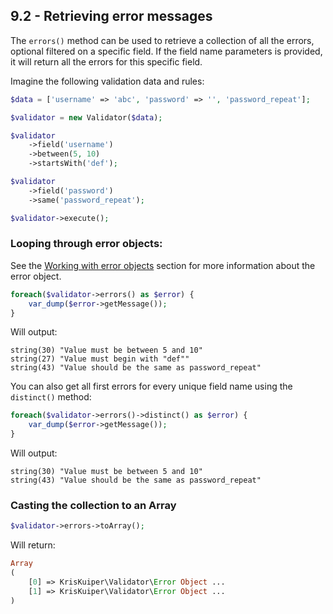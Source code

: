 ## 9.2 - Retrieving error messages

The `errors()` method can be used to retrieve a collection of all the errors, optional filtered on a specific field. If the field name parameters is provided, it will return all the errors for this specific field.

Imagine the following validation data and rules:

```php
$data = ['username' => 'abc', 'password' => '', 'password_repeat'];

$validator = new Validator($data);

$validator
    ->field('username')
    ->between(5, 10)
    ->startsWith('def');

$validator
    ->field('password')
    ->same('password_repeat');

$validator->execute();
```

### Looping through error objects:

See the [Working with error objects](#working-with-error-objects) section for more information about the error object.

```php
foreach($validator->errors() as $error) {
    var_dump($error->getMessage());
}
```

Will output:

```
string(30) "Value must be between 5 and 10"
string(27) "Value must begin with "def""
string(43) "Value should be the same as password_repeat"
```



You can also get all first errors for every unique field name using the `distinct()` method:

```php
foreach($validator->errors()->distinct() as $error) {
    var_dump($error->getMessage());
}
```

Will output:

```
string(30) "Value must be between 5 and 10"
string(43) "Value should be the same as password_repeat"
```



### Casting the collection to an Array

```php
$validator->errors->toArray();
```

Will return:

```php
Array
(
    [0] => KrisKuiper\Validator\Error Object ...
    [1] => KrisKuiper\Validator\Error Object ...
)
```